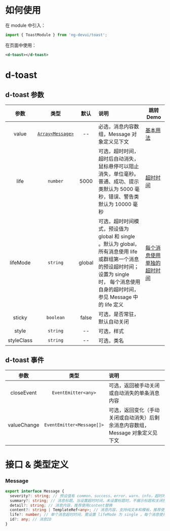 # 如何使用

在 module 中引入：

```ts
import { ToastModule } from 'ng-devui/toast';
```

在页面中使用：

```xml
<d-toast></d-toast>
```

# d-toast

## d-toast 参数

|    参数    |             类型             |  默认  | 说明                                                                                                                                                                                         | 跳转 Demo                                 |
| :--------: | :--------------------------: | :----: | :------------------------------------------------------------------------------------------------------------------------------------------------------------------------------------------- | ----------------------------------------- |
|   value    | [`Array<Message>`](#message) |   --   | 必选，消息内容数组，Message 对象定义见下文                                                                                                                                                   | [基本用法](demo#basic-usage)              |
|    life    |           `number`           |  5000  | 可选，超时时间，超时后自动消失，鼠标悬停可以阻止消失，单位毫秒。普通、成功、提示类默认为 5000 毫秒，错误、警告类默认为 10000 毫秒                                                            | [超时时间](demo#life)                     |
|  lifeMode  |           `string`           | global | 可选，超时时间模式，预设值为 global 和 single 。默认为 global，所有消息使用 life 或群组第一个消息的预设超时时间； 设置为 single 时， 每个消息使用自身的超时时间，参见 Message 中的 life 定义 | [每个消息使用单独的超时时间](demo#single) |
|   sticky   |          `boolean`           | false  | 可选，是否常驻，默认自动关闭                                                                                                                                                                 |
|   style    |           `string`           |   --   | 可选，样式                                                                                                                                                                                   |
| styleClass |           `string`           |   --   | 可选，类名                                                                                                                                                                                   |

## d-toast 事件

|    参数     |           类型            | 说明                                                                           |
| :---------: | :-----------------------: | :----------------------------------------------------------------------------- |
| closeEvent  |    `EventEmitter<any>`    | 可选，返回被手动关闭或自动消失的单条消息内容                                   |
| valueChange | `EventEmitter<Message[]>` | 可选，返回变化（手动关闭或自动消失）后剩余消息内容数组，Message 对象定义见下文 |

# 接口 & 类型定义

### Message

```ts
export interface Message {
  severity?: string; // 预设值有 common、success、error、warn、info，超时时间参见 life 说明，未设置或非预设值时超时时间为 5000 毫秒，warn 和 error 为 10000 毫秒
  summary?: string; // 消息标题。当设置超时时间，未设置标题时，不展示标题和关闭按钮
  detail?: string; // 消息内容，推荐使用content替换
  content?: string | TemplateRef<any>; // 消息内容，支持纯文本和模板，推荐使用
  life?: number; // 单个消息超时时间，需设置 lifeMode 为 single 。每个消息使用自己的超时时间，开启该模式却未设置时按 severity 判断超时时间
  id?: any; // 消息ID
}
```

